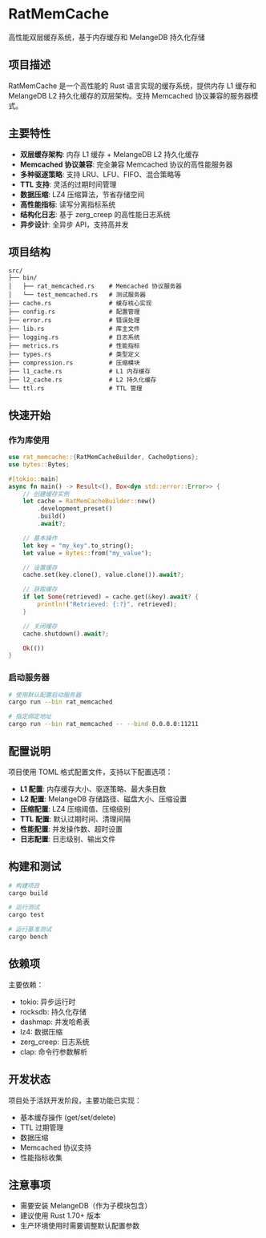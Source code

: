 # RatMemCache

高性能双层缓存系统，基于内存缓存和 MelangeDB 持久化存储

## 项目描述

RatMemCache 是一个高性能的 Rust 语言实现的缓存系统，提供内存 L1 缓存和 MelangeDB L2 持久化缓存的双层架构。支持 Memcached 协议兼容的服务器模式。

## 主要特性

- **双层缓存架构**: 内存 L1 缓存 + MelangeDB L2 持久化缓存
- **Memcached 协议兼容**: 完全兼容 Memcached 协议的高性能服务器
- **多种驱逐策略**: 支持 LRU、LFU、FIFO、混合策略等
- **TTL 支持**: 灵活的过期时间管理
- **数据压缩**: LZ4 压缩算法，节省存储空间
- **高性能指标**: 读写分离指标系统
- **结构化日志**: 基于 zerg_creep 的高性能日志系统
- **异步设计**: 全异步 API，支持高并发

## 项目结构

```
src/
├── bin/
│   ├── rat_memcached.rs    # Memcached 协议服务器
│   └── test_memcached.rs   # 测试服务器
├── cache.rs                # 缓存核心实现
├── config.rs               # 配置管理
├── error.rs                # 错误处理
├── lib.rs                  # 库主文件
├── logging.rs              # 日志系统
├── metrics.rs              # 性能指标
├── types.rs                # 类型定义
├── compression.rs          # 压缩模块
├── l1_cache.rs             # L1 内存缓存
├── l2_cache.rs             # L2 持久化缓存
└── ttl.rs                  # TTL 管理
```

## 快速开始

### 作为库使用

```rust
use rat_memcache::{RatMemCacheBuilder, CacheOptions};
use bytes::Bytes;

#[tokio::main]
async fn main() -> Result<(), Box<dyn std::error::Error>> {
    // 创建缓存实例
    let cache = RatMemCacheBuilder::new()
        .development_preset()
        .build()
        .await?;

    // 基本操作
    let key = "my_key".to_string();
    let value = Bytes::from("my_value");

    // 设置缓存
    cache.set(key.clone(), value.clone()).await?;

    // 获取缓存
    if let Some(retrieved) = cache.get(&key).await? {
        println!("Retrieved: {:?}", retrieved);
    }

    // 关闭缓存
    cache.shutdown().await?;

    Ok(())
}
```

### 启动服务器

```bash
# 使用默认配置启动服务器
cargo run --bin rat_memcached

# 指定绑定地址
cargo run --bin rat_memcached -- --bind 0.0.0.0:11211
```

## 配置说明

项目使用 TOML 格式配置文件，支持以下配置选项：

- **L1 配置**: 内存缓存大小、驱逐策略、最大条目数
- **L2 配置**: MelangeDB 存储路径、磁盘大小、压缩设置
- **压缩配置**: LZ4 压缩阈值、压缩级别
- **TTL 配置**: 默认过期时间、清理间隔
- **性能配置**: 并发操作数、超时设置
- **日志配置**: 日志级别、输出文件

## 构建和测试

```bash
# 构建项目
cargo build

# 运行测试
cargo test

# 运行基准测试
cargo bench
```

## 依赖项

主要依赖：
- tokio: 异步运行时
- rocksdb: 持久化存储
- dashmap: 并发哈希表
- lz4: 数据压缩
- zerg_creep: 日志系统
- clap: 命令行参数解析

## 开发状态

项目处于活跃开发阶段，主要功能已实现：
- 基本缓存操作 (get/set/delete)
- TTL 过期管理
- 数据压缩
- Memcached 协议支持
- 性能指标收集

## 注意事项

- 需要安装 MelangeDB（作为子模块包含）
- 建议使用 Rust 1.70+ 版本
- 生产环境使用时需要调整默认配置参数
